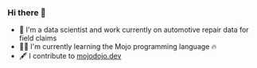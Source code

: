 ### Hi there 👋

- 🚙 I'm a data scientist and work currently on automotive repair data for field claims  
- 👨‍🎓 I'm currently learning the Mojo programming language 🔥  
- 🖋️ I contribute to [mojodojo.dev](https://mojodojo.dev/)

<!--
**gautam-e/gautam-e** is a ✨ _special_ ✨ repository because its `README.md` (this file) appears on your GitHub profile.

Here are some ideas to get you started:

- 🔭 I’m currently working on ...
- 🌱 I’m currently learning ...
- 👯 I’m looking to collaborate on ...
- 🤔 I’m looking for help with ...
- 💬 Ask me about ...
- 📫 How to reach me: ...
- 😄 Pronouns: ...
- ⚡ Fun fact: ...
-->
